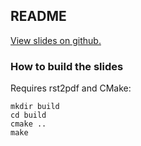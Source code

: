 ## README

[View slides on github.](https://scisoft.github.io/fp)

### How to build the slides

Requires rst2pdf and CMake:

```
mkdir build
cd build
cmake ..
make
```
